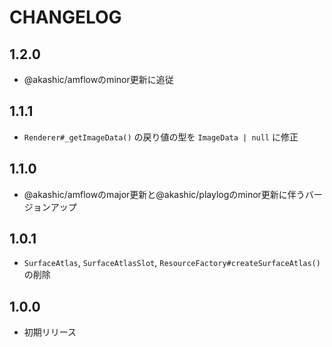 # CHANGELOG

## 1.2.0
* @akashic/amflowのminor更新に追従

## 1.1.1
* `Renderer#_getImageData()` の戻り値の型を `ImageData | null` に修正

## 1.1.0
* @akashic/amflowのmajor更新と@akashic/playlogのminor更新に伴うバージョンアップ

## 1.0.1
* `SurfaceAtlas`, `SurfaceAtlasSlot`, `ResourceFactory#createSurfaceAtlas()` の削除

## 1.0.0
* 初期リリース
